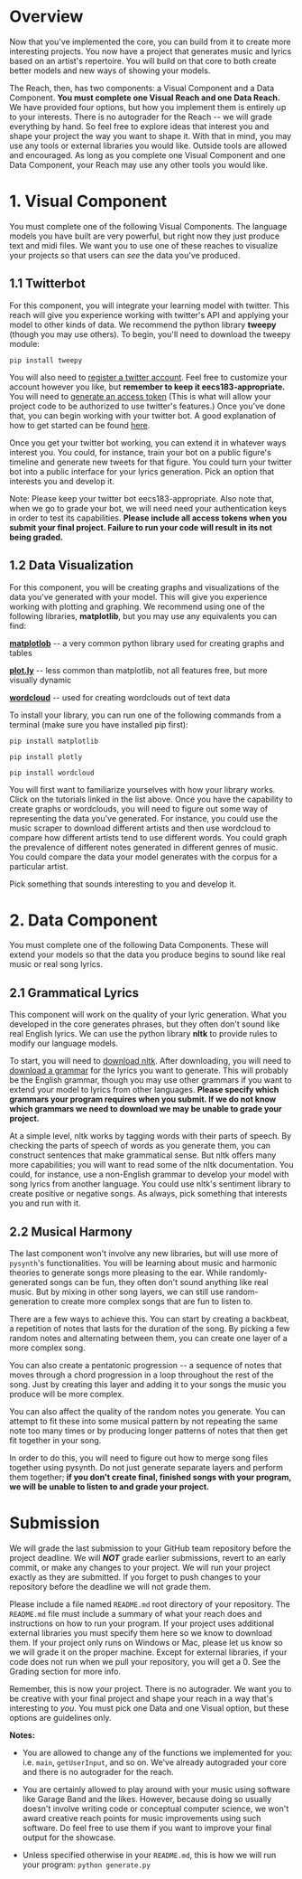 # Overview

Now that you've implemented the core, you can build from it to create more interesting projects. You now have a project that generates music and lyrics based on an artist's repertoire. You will build on that core to both create better models and new ways of showing your models.

The Reach, then, has two components: a Visual Component and a Data Component. **You must complete one Visual Reach and one Data Reach.** We have provided four options, but how you implement them is entirely up to your interests. There is no autograder for the Reach --  we will grade everything by hand. So feel free to explore ideas that interest you and shape your project the way you want to shape it. With that in mind, you may use any tools or external libraries you would like. Outside tools are allowed and encouraged. As long as you complete one Visual Component and one Data Component, your Reach may use any other tools you would like.

# 1. Visual Component

You must complete one of the following Visual Components. The language models you have built are very powerful, but right now they just produce text and midi files. We want you to use one of these reaches to visualize your projects so that users can *see* the data you've produced.

## 1.1 Twitterbot

For this component, you will integrate your learning model with twitter. This reach will give you experience working with twitter's API and applying your model to other kinds of data. We recommend the python library **tweepy** (though you may use others). To begin, you'll need to download the tweepy module:

```pip install tweepy```

You will also need to [register a twitter account](https://twitter.com/signup/). Feel free to customize your account however you like, but **remember to keep it eecs183-appropriate.** You will need to [generate an access token](https://themepacific.com/how-to-generate-api-key-consumer-token-access-key-for-twitter-oauth/994/) (This is what will allow your project code to be authorized to use twitter's features.) Once you've done that, you can begin working with your twitter bot. A good explanation of how to get started can be found [here](http://pythoncentral.io/introduction-to-tweepy-twitter-for-python/).

Once you get your twitter bot working, you can extend it in whatever ways interest you. You could, for instance, train your bot on a public figure's timeline and generate new tweets for that figure. You could turn your twitter bot into a public interface for your lyrics generation. Pick an option that interests you and develop it.

Note: Please keep your twitter bot eecs183-appropriate. Also note that, when we go to grade your bot, we will need need your authentication keys in order to test its capabilities. **Please include all access tokens when you submit your final project. Failure to run your code will result in its not being graded.**

## 1.2 Data Visualization

For this component, you will be creating graphs and visualizations of the data you've generated with your model. This will give you experience working with plotting and graphing. We recommend using one of the following libraries,  **matplotlib**, but you may use any equivalents you can find:

[**matplotlob**](http://matplotlib.org) -- a very common python library used for creating graphs and tables

[**plot.ly**](https://plot.ly) -- less common than matplotlib, not all features free, but more visually dynamic

[**wordcloud**](http://amueller.github.io/word_cloud/) -- used for creating wordclouds out of text data

To install your library, you can run one of the following commands from a terminal (make sure you have installed pip first):

```pip install matplotlib```

```pip install plotly```

```pip install wordcloud```

You will first want to familiarize yourselves with how your library works. Click on the tutorials linked in the list above. Once you have the capability to create graphs or wordclouds, you will need to figure out some way of representing the data you've generated. For instance, you could use the music scraper to download different artists and then use wordcloud to compare how different artists tend to use different words. You could graph the prevalence of different notes generated in different genres of music. You could compare the data your model generates with the corpus for a particular artist.

Pick something that sounds interesting to you and develop it.


# 2. Data Component

You must complete one of the following Data Components. These will extend your models so that the data you produce begins to sound like real music or real song lyrics. 

## 2.1 Grammatical Lyrics

This component will work on the quality of your lyric generation. What you developed in the core generates phrases, but they often don't sound like real English lyrics. We can use the python library **nltk** to provide rules to modify our language models.

To start, you will need to [download nltk](http://www.nltk.org/install.html). After downloading, you will need to [download a grammar](http://www.nltk.org/data.html) for the lyrics you want to generate. This will probably be the English grammar, though you may use other grammars if you want to extend your model to lyrics from other languages. **Please specify which grammars your program requires when you submit. If we do not know which grammars we need to download we may be unable to grade your project.**

At a simple level, nltk works by tagging words with their parts of speech. By checking the parts of speech of words as you generate them, you can construct sentences that make grammatical sense. But nltk offers many more capabilities; you will want to read some of the nltk documentation. You could, for instance, use a non-English grammar to develop your model with song lyrics from another language. You could use nltk's sentiment library to create positive or negative songs. As always, pick something that interests you and run with it.

## 2.2 Musical Harmony

The last component won't involve any new libraries, but will use more of ```pysynth```'s functionalities. You will be learning about music and harmonic theories to generate songs more pleasing to the ear. While randomly-generated songs can be fun, they often don't sound anything like real music. But by mixing in other song layers, we can still use random-generation to create more complex songs that are fun to listen to.

There are a few ways to achieve this. You can start by creating a backbeat, a repetition of notes that lasts for the duration of the song. By picking a few random notes and alternating between them, you can create one layer of a more complex song.

You can also create a pentatonic progression -- a sequence of notes that moves through a chord progression in a loop throughout the rest of the song. Just by creating this layer and adding it to your songs the music you produce will be more complex.

You can also affect the quality of the random notes you generate. You can attempt to fit these into some musical pattern by not repeating the same note too many times or by producing longer patterns of notes that then get fit together in your song.

In order to do this, you will need to figure out how to merge song files together using pysynth. Do not just generate separate layers and perform them together; **if you don't create final, finished songs with your program, we will be unable to listen to and grade your project.**

# Submission

We will grade the last submission to your GitHub team repository before the project deadline. We will ***NOT*** grade earlier submissions, revert to an early commit, or make any changes to your project. We will run your project exactly as they are submitted. If you forget to push changes to your repository before the deadline we will not grade them. 

Please include a file named `README.md` root directory of your repository. The `README.md` file must include a summary of what your reach does and instructions on how to run your program. If your project uses additional external libraries you must specify them here so we know to download them. If your project only runs on Windows or Mac, please let us know so we will grade it on the proper machine. Except for external libraries, if your code does not run when we pull your repository, you will get a 0. See the Grading section for more info.

Remember, this is now your project. There is no autograder. We want you to be creative with your final project and shape your reach in a way that's interesting to *you*. You must pick one Data and one Visual option, but these options are guidelines only. 

**Notes:**

- You are allowed to change any of the functions we implemented for you: i.e. ```main```, ```getUserInput```, and so on. We've already autograded your core and there is no autograder for the reach.

- You are certainly allowed to play around with your music using software like Garage Band and the likes. However, because doing so usually doesn't involve writing code or conceptual computer science, we won't award creative reach points for music improvements using such software. Do feel free to use them if you want to improve your final output for the showcase.

- Unless specified otherwise in your ```README.md```, this is how we will run your program: ```python generate.py```